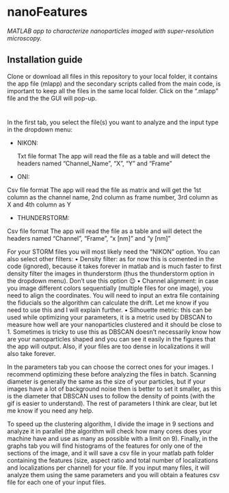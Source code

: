 # nanoFeatures
_MATLAB app to characterize nanoparticles imaged with super-resolution microscopy._

## Installation guide
Clone or download all files in this repository to your local folder, it contains the app file (mlapp) and the secondary scripts called from the main code, is important to keep all the files in the same local folder. Click on the “.mlapp” file and the the GUI will pop-up.
#
In the first tab, you select the file(s) you want to analyze and the input type in the dropdown menu:

* NIKON:

   Txt file format
   The app will read the file as a table and will detect the headers named “Channel_Name”, “X”, “Y” and “Frame”
*	ONI:

   Csv file format
   The app will read the file as matrix and will get the 1st column as the channel name, 2nd column as frame number, 3rd column as X and 4th column as Y
*	THUNDERSTORM:

   Csv file format
   The app will read the file as a table and will detect the headers named “Channel”, “Frame”, “x [nm]” and “y [nm]” 

For your STORM files you will most likely need the “NIKON” option. You can also select other filters:
•	Density filter: as for now this is comented in the code (ignored), because it takes forever in matlab and is much faster to first density filter the images in thunderstorm (thus the thunderstorm option in the dropdown menu). Don’t use this option 😉
•	Channel alignment: in case you image different colors sequentially (multiple files for one image), you need to align the coordinates. You will need to input an extra file containing the fiducials so the algorithm can calculate the drift. Let me know if you need to use this and I will explain further.
•	Silhouette metric: this can be used while optimizing your parameters, it is a metric used by DBSCAN to measure how well are your nanoparticles clustered and it should be close to 1. Sometimes is tricky to use this as DBSCAN doesn’t necessarily know how are your nanoparticles shaped and you can see it easily in the figures that the app will output. Also, if your files are too dense in localizations it will also take forever.

 

In the parameters tab you can choose the correct ones for your images. I recommend optimizing these before analyzing the files in batch. Scanning diameter is generally the same as the size of your particles, but if your images have a lot of background noise then is better to set it smaller, as this is the diameter that DBSCAN uses to follow the density of points (with the gif is easier to understand). The rest of parameters I think are clear, but let me know if you need any help.
 

To speed up the clustering algorithm, I divide the image in 9 sections and analyze it in parallel (the algorithm will check how many cores does your machine have and use as many as possible with a limit on 9). Finally, in the graphs tab you will find histograms of the features for only one of the sections of the image, and it will save a csv file in your matlab path folder containing the features (size, aspect ratio and total number of localizations and localizations per channel) for your file. If you input many files, it will analyze them using the same parameters and you will obtain a features csv file for each one of your input files.
